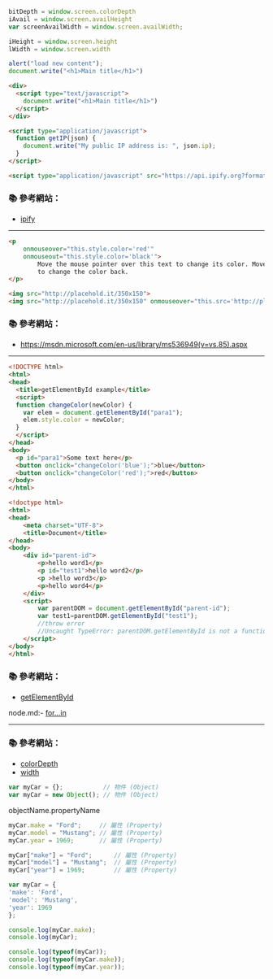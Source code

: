 
```js 
bitDepth = window.screen.colorDepth
iAvail = window.screen.availHeight
var screenAvailWidth = window.screen.availWidth;

iHeight = window.screen.height
lWidth = window.screen.width

alert("load new content");
document.write("<h1>Main title</h1>")
```

```html
<div>
  <script type="text/javascript">
    document.write("<h1>Main title</h1>")
  </script>
</div>
```

```html
<script type="application/javascript">
  function getIP(json) {
    document.write("My public IP address is: ", json.ip);
  }
</script>

<script type="application/javascript" src="https://api.ipify.org?format=jsonp&callback=getIP"></script>
```

### :books: 參考網站：
- [ipify](https://www.ipify.org/)

---

```html
<p 
	onmouseover="this.style.color='red'" 
    onmouseout="this.style.color='black'">
    	Move the mouse pointer over this text to change its color. Move the pointer off the text 
        to change the color back.
</p>
```

```html
<img src="http://placehold.it/350x150">
<img src="http://placehold.it/350x150" onmouseover="this.src='http://placehold.it/350x150/ffffff/000000'" onmouseout="this.src='http://placehold.it/350x150'">
```

### :books: 參考網站：
- https://msdn.microsoft.com/en-us/library/ms536949(v=vs.85).aspx


---

```html
<!DOCTYPE html>
<html>
<head>
  <title>getElementById example</title>
  <script>
  function changeColor(newColor) {
    var elem = document.getElementById("para1");
    elem.style.color = newColor;
  }
  </script>
</head>
<body>
  <p id="para1">Some text here</p>
  <button onclick="changeColor('blue');">blue</button>
  <button onclick="changeColor('red');">red</button>
</body>
</html>

```

```html
<!doctype html>
<html>
<head>
    <meta charset="UTF-8">
    <title>Document</title>
</head>
<body>
    <div id="parent-id">
        <p>hello word1</p>
        <p id="test1">hello word2</p>
        <p >hello word3</p>
        <p>hello word4</p>
    </div>
    <script>
        var parentDOM = document.getElementById("parent-id");
        var test1=parentDOM.getElementById("test1");
        //throw error
        //Uncaught TypeError: parentDOM.getElementById is not a function
    </script>
</body>
</html>

```


### :books: 參考網站：
- [getElementById](https://developer.mozilla.org/en-US/docs/Web/API/Document/getElementById)


node.md:- [for...in](https://developer.mozilla.org/en-US/docs/Web/JavaScript/Reference/Statements/for...in)


---

### :books: 參考網站：
- [colorDepth](https://developer.mozilla.org/en-US/docs/Web/API/Screen/colorDepth)
- [width](https://developer.mozilla.org/en-US/docs/Web/API/Screen/width)

```js 
var myCar = {};           // 物件 (Object)
var myCar = new Object(); // 物件 (Object)
```

objectName.propertyName

```js 
myCar.make = "Ford";     // 屬性 (Property)
myCar.model = "Mustang"; // 屬性 (Property)
myCar.year = 1969;       // 屬性 (Property)

myCar["make"] = "Ford";      // 屬性 (Property)
myCar["model"] = "Mustang";  // 屬性 (Property)
myCar["year"] = 1969;        // 屬性 (Property)
```

```js
var myCar = {
'make': 'Ford',
'model': 'Mustang',
'year': 1969
};
```

```js
console.log(myCar.make);
console.log(myCar);
```

```js
console.log(typeof(myCar));
console.log(typeof(myCar.make));
console.log(typeof(myCar.year));
```
